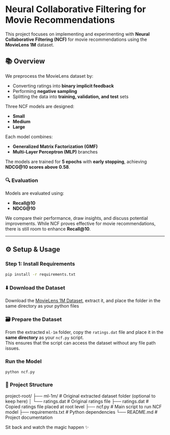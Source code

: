 # Neural Collaborative Filtering for Movie Recommendations

This project focuses on implementing and experimenting with **Neural Collaborative Filtering (NCF)** for movie recommendations using the **MovieLens 1M** dataset.

## 📚 Overview

We preprocess the MovieLens dataset by:

- Converting ratings into **binary implicit feedback**
- Performing **negative sampling**
- Splitting the data into **training, validation, and test** sets

Three NCF models are designed:

- **Small**
- **Medium**
- **Large**

Each model combines:
- **Generalized Matrix Factorization (GMF)**
- **Multi-Layer Perceptron (MLP)** branches

The models are trained for **5 epochs** with **early stopping**, achieving **NDCG@10 scores above 0.58**.

### 🔍 Evaluation

Models are evaluated using:
- **Recall@10**
- **NDCG@10**

We compare their performance, draw insights, and discuss potential improvements. While NCF proves effective for movie recommendations, there is still room to enhance **Recall@10**.

---

## ⚙️ Setup & Usage

### Step 1: Install Requirements

```bash
pip install -r requirements.txt
```
### ⬇️ Download the Dataset
Download the [MovieLens 1M Dataset](https://grouplens.org/datasets/movielens/1m/), extract it, and place the folder in the same directory as your python files

### 🗃️ Prepare the Dataset
From the extracted `ml-1m` folder, copy the `ratings.dat` file and place it in the **same directory** as your `ncf.py` script.  
This ensures that the script can access the dataset without any file path issues.

### Run the Model
```bash
python ncf.py
```
### 📁 Project Structure
project-root/ 
├── ml-1m/ # Original extracted dataset folder (optional to keep here) 
│ └── ratings.dat # Original ratings file 
├── ratings.dat # Copied ratings file placed at root level 
├── ncf.py # Main script to run NCF model 
├── requirements.txt # Python dependencies 
└── README.md # Project documentation

Sit back and watch the magic happen ✨
